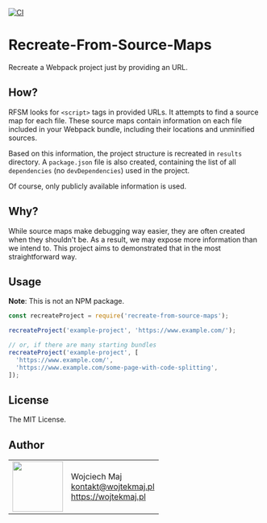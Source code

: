 [![CI](https://github.com/wojtekmaj/recreate-from-source-maps/workflows/CI/badge.svg)](https://github.com/wojtekmaj/recreate-from-source-maps/actions)

# Recreate-From-Source-Maps
Recreate a Webpack project just by providing an URL.

## How?
RFSM looks for `<script>` tags in provided URLs. It attempts to find a source map for each file. These source maps contain information on each file included in your Webpack bundle, including their locations and unminified sources.

Based on this information, the project structure is recreated in `results` directory. A `package.json` file is also created, containing the list of all `dependencies` (no `devDependencies`) used in the project.

Of course, only publicly available information is used.

## Why?
While source maps make debugging way easier, they are often created when they shouldn't be. As a result, we may expose more information than we intend to. This project aims to demonstrated that in the most straightforward way.

## Usage
**Note**: This is not an NPM package.

```js
const recreateProject = require('recreate-from-source-maps');

recreateProject('example-project', 'https://www.example.com/');

// or, if there are many starting bundles
recreateProject('example-project', [
  'https://www.example.com/',
  'https://www.example.com/some-page-with-code-splitting',
]);
```

## License

The MIT License.

## Author

<table>
  <tr>
    <td>
      <img src="https://github.com/wojtekmaj.png?s=100" width="100">
    </td>
    <td>
      Wojciech Maj<br />
      <a href="mailto:kontakt@wojtekmaj.pl">kontakt@wojtekmaj.pl</a><br />
      <a href="https://wojtekmaj.pl">https://wojtekmaj.pl</a>
    </td>
  </tr>
</table>
